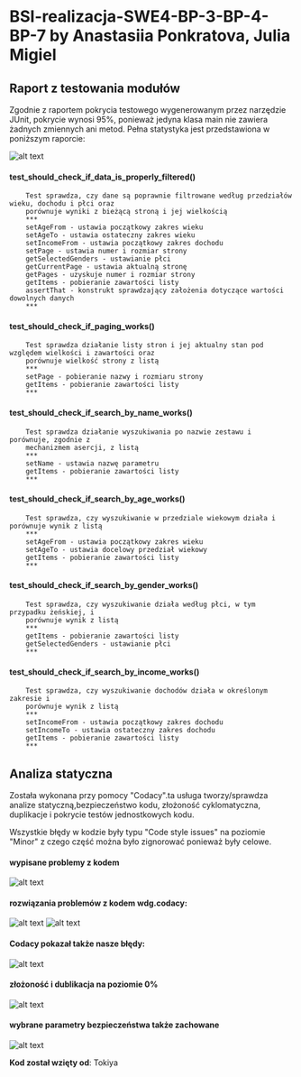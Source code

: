 # BSI-realizacja-SWE4-BP-3-BP-4-BP-7 by Anastasiia Ponkratova, Julia Migiel
## Raport z testowania modułów
Zgodnie z raportem pokrycia testowego wygenerowanym przez narzędzie JUnit, pokrycie wynosi 95%, ponieważ jedyna klasa main nie zawiera żadnych zmiennych ani metod. Pełna statystyka jest przedstawiona w poniższym raporcie:

![alt text](https://github.com/s20488/BSI_realizacja_SWE4_BP-3_BP-4_BP-7/blob/main/screens/test_coverage.png?raw=true)

#### test_should_check_if_data_is_properly_filtered()
        Test sprawdza, czy dane są poprawnie filtrowane według przedziałów wieku, dochodu i płci oraz 
        porównuje wyniki z bieżącą stroną i jej wielkością
        ***
        setAgeFrom - ustawia początkowy zakres wieku
        setAgeTo - ustawia ostateczny zakres wieku
        setIncomeFrom - ustawia początkowy zakres dochodu 
        setPage - ustawia numer i rozmiar strony
        getSelectedGenders - ustawianie płci
        getCurrentPage - ustawia aktualną stronę
        getPages - uzyskuje numer i rozmiar strony
        getItems - pobieranie zawartości listy
        assertThat - konstrukt sprawdzający założenia dotyczące wartości dowolnych danych
        ***
        
#### test_should_check_if_paging_works()
        Test sprawdza działanie listy stron i jej aktualny stan pod względem wielkości i zawartości oraz 
        porównuje wielkość strony z listą
        ***
        setPage - pobieranie nazwy i rozmiaru strony
        getItems - pobieranie zawartości listy
        ***

#### test_should_check_if_search_by_name_works()
        Test sprawdza działanie wyszukiwania po nazwie zestawu i porównuje, zgodnie z
        mechanizmem asercji, z listą
        ***
        setName - ustawia nazwę parametru
        getItems - pobieranie zawartości listy
        ***

#### test_should_check_if_search_by_age_works()
        Test sprawdza, czy wyszukiwanie w przedziale wiekowym działa i porównuje wynik z listą
        ***
        setAgeFrom - ustawia początkowy zakres wieku
        setAgeTo - ustawia docelowy przedział wiekowy
        getItems - pobieranie zawartości listy
        ***

#### test_should_check_if_search_by_gender_works()
        Test sprawdza, czy wyszukiwanie działa według płci, w tym przypadku żeńskiej, i 
        porównuje wynik z listą
        ***
        getItems - pobieranie zawartości listy
        getSelectedGenders - ustawianie płci
        ***

#### test_should_check_if_search_by_income_works()
        Test sprawdza, czy wyszukiwanie dochodów działa w określonym zakresie i 
        porównuje wynik z listą
        ***
        setIncomeFrom - ustawia początkowy zakres dochodu 
        setIncomeTo - ustawia ostateczny zakres dochodu
        getItems - pobieranie zawartości listy
        ***
        
## Analiza statyczna
Została wykonana przy pomocy "Codacy".ta usługa tworzy/sprawdza analize statyczną,bezpieczeństwo kodu, złożoność cyklomatyczna, duplikacje i pokrycie testów jednostkowych kodu.

Wszystkie błędy w kodzie były typu "Code style issues" na poziomie "Minor" z czego część można było zignorować ponieważ były celowe.
#### wypisane problemy z kodem
![alt text](https://github.com/s20488/BSI_realizacja_SWE4_BP-3_BP-4_BP-7/blob/main/screens/issues.PNG?raw=true)
#### rozwiązania problemów z kodem wdg.codacy:
![alt text](https://github.com/s20488/BSI_realizacja_SWE4_BP-3_BP-4_BP-7/blob/main/screens/prob1.PNG?raw=true)
![alt text](https://github.com/s20488/BSI_realizacja_SWE4_BP-3_BP-4_BP-7/blob/main/screens/prob2.PNG?raw=true)
#### Codacy pokazał także nasze błędy:
![alt text](https://github.com/s20488/BSI_realizacja_SWE4_BP-3_BP-4_BP-7/blob/main/screens/prob3.PNG?raw=true)
#### złożoność i dublikacja na poziomie 0%
![alt text](https://github.com/s20488/BSI_realizacja_SWE4_BP-3_BP-4_BP-7/blob/main/screens/code_qualitty.PNG?raw=true)
#### wybrane parametry bezpieczeństwa także zachowane
![alt text](https://github.com/s20488/BSI_realizacja_SWE4_BP-3_BP-4_BP-7/blob/main/screens/security.PNG?raw=true)

**Kod został wzięty od**: Tokiya

